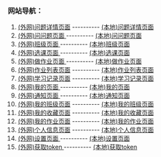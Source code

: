 ### 网站导航：
1. 	[(外网)问题详情页面](https://h5.qingkequn.com/answer-details.html)		----------  [(本地)问题详情页面](http://192.168.11.100:3000/answer-details.html) <br>
2. 	[(外网)问问题页面  ](https://h5.qingkequn.com/answer-ques.html)				----------  [(本地)问问题页面  ](http://192.168.11.100:3000/answer-ques.html) <br>
3. 	[(外网)班级页面    ](https://h5.qingkequn.com/class.html) 						----------  [(本地)班级页面    ](http://192.168.11.100:3000/class.html) <br>
4. 	[(外网)选课页面    ](https://h5.qingkequn.com/course-selection.html)	----------  [(本地)选课页面    ](http://192.168.11.100:3000/course-selection.html) <br>
5. 	[(外网)做作业页面  ](https://h5.qingkequn.com/doing-homework.html)		----------  [(本地)做作业页面  ](http://192.168.11.100:3000/doing-homework.html) <br>
6. 	[(外网)作业列表页面](https://h5.qingkequn.com/homework-list.html)	  	----------  [(本地)作业列表页面](http://192.168.11.100:3000/homework-list.html) <br>
7. 	[(外网)学习记录页面](https://h5.qingkequn.com/learn-record.html) 			----------  [(本地)学习记录页面](http://192.168.11.100:3000/learn-record.html) <br>
8. 	[(外网)我的页面    ](https://h5.qingkequn.com/mine.html)						  ----------  [(本地)我的页面    ](http://192.168.11.100:3000/mine.html) <br>
9. 	[(外网)通知页面    ](https://h5.qingkequn.com/msg.html)						  	----------  [(本地)通知页面    ](http://192.168.11.100:3000/msg.html) <br>
10. [(外网)我的班级页面](https://h5.qingkequn.com/my-class.html) 					----------  [(本地)我的班级页面](http://192.168.11.100:3000/my-class.html) <br>
11. [(外网)我的收藏页面](https://h5.qingkequn.com/my-collection.html) 		----------  [(本地)我的收藏页面](http://192.168.11.100:3000/my-collection.html) <br>
12. [(外网)我的作业页面](https://h5.qingkequn.com/my-homework.html) 			----------  [(本地)我的作业页面](http://192.168.11.100:3000/my-homework.html) <br>
13. [(外网)个人信息页面](https://h5.qingkequn.com/personal-info.html) 		----------  [(本地)个人信息页面](http://192.168.11.100:3000/personal-info.html) <br>
14. [(外网)设置页面    ](https://h5.qingkequn.com/setting.html)						----------  [(本地)设置页面    ](http://192.168.11.100:3000/setting.html) <br>
14. [(外网)获取token   ](https://h5.qingkequn.com/setting.html)						----------  [(本地)获取token    ](http://192.168.11.100:3000/getTokenTest.html) <br>


